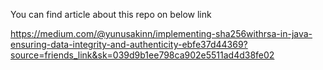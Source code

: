 You can find article about this repo on below link 

https://medium.com/@yunusakinn/implementing-sha256withrsa-in-java-ensuring-data-integrity-and-authenticity-ebfe37d44369?source=friends_link&sk=039d9b1ee798ca902e5511ad4d38fe02
